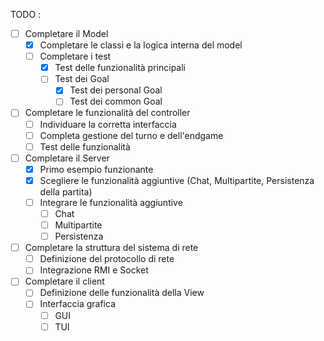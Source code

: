 TODO :

- [ ] Completare il Model
    - [x] Completare le classi e la logica interna del model
    - [ ] Completare i test
        - [x] Test delle funzionalità principali
        - [ ] Test dei Goal
            - [x] Test dei personal Goal
            - [ ] Test dei common Goal
- [ ] Completare le funzionalità del controller
    - [ ] Individuare la corretta interfaccia
    - [ ] Completa gestione del turno e dell'endgame
    - [ ] Test delle funzionalità
- [ ] Completare il Server
    - [x] Primo esempio funzionante
    - [x] Scegliere le funzionalità aggiuntive
      (Chat, Multipartite, Persistenza della partita)
    - [ ] Integrare le funzionalità aggiuntive
        - [ ] Chat
        - [ ] Multipartite
        - [ ] Persistenza
- [ ] Completare la struttura del sistema di rete
    - [ ] Definizione del protocollo di rete
    - [ ] Integrazione RMI e Socket
- [ ] Completare il client
    - [ ] Definizione delle funzionalità della View
    - [ ] Interfaccia grafica
        - [ ] GUI
        - [ ] TUI